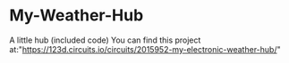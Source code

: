 # My-Weather-Hub
A little hub (included code)
You can find this project at:"https://123d.circuits.io/circuits/2015952-my-electronic-weather-hub/"
